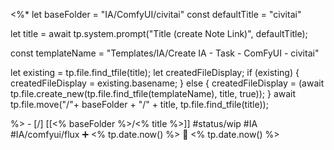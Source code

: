 <%*
let baseFolder = "IA/ComfyUI/civitai"
const defaultTitle = "civitai"

let title = await tp.system.prompt("Title (create Note Link)", defaultTitle);

const templateName = "Templates/IA/Create IA - Task - ComFyUI - civitai"

let existing = tp.file.find_tfile(title);
let createdFileDisplay;
if (existing) {
  createdFileDisplay = existing.basename;
} else {
  createdFileDisplay = (await tp.file.create_new(tp.file.find_tfile(templateName), title, true));
}
await tp.file.move("/"+ baseFolder + "/" + title, tp.file.find_tfile(title));

%>   - [/] [[<% baseFolder %>/<% title %>]]  #status/wip #IA #IA/comfyui/flux  ➕ <% tp.date.now() %> 🛫 <% tp.date.now() %>